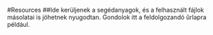 #Resources
##Ide kerüljenek a segédanyagok, és a felhasznált fájlok másolatai is jöhetnek nyugodtan. Gondolok itt a feldolgozandó űrlapra például.
